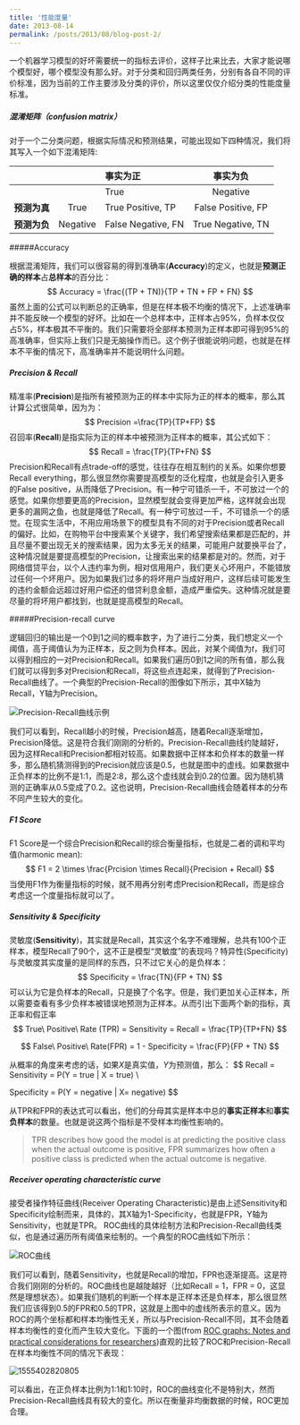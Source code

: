 ```yaml
---
title: '性能度量'
date: 2013-08-14
permalink: /posts/2013/08/blog-post-2/
---
```






一个机器学习模型的好坏需要统一的指标去评价，这样子比来比去，大家才能说哪个模型好，哪个模型没有那么好。对于分类和回归两类任务，分别有各自不同的评价标准，因为当前的工作主要涉及分类的评价，所以这里仅仅介绍分类的性能度量标准。



##### 混淆矩阵（confusion matrix）

对于一个二分类问题，根据实际情况和预测结果，可能出现如下四种情况，我们将其写入一个如下混淆矩阵:

|              |          | **事实为正**       |    **事实为负**    |
| ------------ | :------: | :----------------- | :----------------: |
|              |          | True               |      Negative      |
| **预测为真** |   True   | True Positive, TP  | False Positive, FP |
| **预测为负** | Negative | False Negative, FN | True Negative, TN  |



#####Accuracy

根据混淆矩阵，我们可以很容易的得到准确率(**Accuracy**)的定义，也就是**预测正确的样本**占**总样本**的百分比：
$$
Accuracy = \frac{(TP + TN)}{TP + TN + FP + FN}
$$
虽然上面的公式可以判断总的正确率，但是在样本极不均衡的情况下，上述准确率并不能反映一个模型的好坏。比如在一个总样本中，正样本占95%，负样本仅仅占5%，样本极其不平衡的。我们只需要将全部样本预测为正样本即可得到95%的高准确率，但实际上我们只是无脑操作而已。这个例子很能说明问题，也就是在样本不平衡的情况下，高准确率并不能说明什么问题。



##### Precision & Recall

精准率(**Precision**)是指所有被预测为正的样本中实际为正的样本的概率，那么其计算公式很简单，因为为：
$$
Precision =\frac{TP}{TP+FP}
$$
召回率(**Recall**)是指实际为正的样本中被预测为正样本的概率，其公式如下：
$$
Recall = \frac{TP}{TP+FN}
$$
Precision和Recall有点trade-off的感觉，往往存在相互制约的关系。如果你想要Recall everything，那么很显然你需要提高模型的泛化程度，也就是会引入更多的False positive，从而降低了Precision。有一种宁可错杀一千，不可放过一个的感觉。如果你想要更高的Precision，显然模型就会变得更加严格，这样就会出现更多的漏网之鱼，也就是降低了Recall。有一种宁可放过一千，不可错杀一个的感觉。在现实生活中，不用应用场景下的模型具有不同的对于Precision或者Recall的偏好。比如，在购物平台中搜索某个关键字，我们希望搜索结果都是匹配的，并且尽量不要出现无关的搜索结果，因为太多无关的结果，可能用户就要换平台了，这种情况就是要提高模型的Precision，让搜索出来的结果都是对的。然而，对于网络借贷平台，以个人违约率为例，相对信用用户，我们更关心坏用户，不能错放过任何一个坏用户。因为如果我们过多的将坏用户当成好用户，这样后续可能发生的违约金额会远超过好用户偿还的借贷利息金额，造成严重偿失。这种情况就是要尽量的将坏用户都找到，也就是提高模型的Recall。

#####Precision-recall curve

逻辑回归的输出是一个0到1之间的概率数字，为了进行二分类，我们想定义一个阈值，高于阈值认为为正样本，反之则为负样本。因此，对某个阈值为$t$，我们可以得到相应的一对Precision和Recall。如果我们遍历0到1之间的所有值，那么我们就可以得到多对Precision和Recall，将这些点连起来，就得到了Precision-Recall曲线了。一个典型的Precision-Recall的图像如下所示，其中X轴为Recall，Y轴为Precision。

![Precision-Recall曲线示例](<https://3qeqpr26caki16dnhd19sv6by6v-wpengine.netdna-ssl.com/wp-content/uploads/2018/08/Line-Plot-of-Precision-Recall-Curve.png>)

我们可以看到，Recall越小的时候，Precision越高，随着Recall逐渐增加，Precision降低。这是符合我们刚刚的分析的。Precision-Recall曲线约陡越好，因为这样Recall和Precision都相对较高。如果数据中正样本和负样本的数量一样多，那么随机猜测得到的Precision就应该是0.5，也就是图中的虚线。如果数据中正负样本的比例不是1:1，而是2:8，那么这个虚线就会到0.2的位置。因为随机猜测的正确率从0.5变成了0.2。这也说明，Precision-Recall曲线会随着样本的分布不同产生较大的变化。



##### F1 Score

F1 Score是一个综合Precision和Recall的综合衡量指标，也就是二者的调和平均值(harmonic mean):
$$
F1 = 2 \times \frac{Prcision \times Recall}{Precision + Recall}
$$
当使用F1作为衡量指标的时候，就不用再分别考虑Precision和Recall，而是综合考虑这一个度量指标就可以了。



##### Sensitivity & Specificity

灵敏度(**Sensitivity**)，其实就是Recall，其实这个名字不难理解，总共有100个正样本，模型Recall了90个，这不正是模型“灵敏度”的表现吗？特异性(Specificity)与灵敏度其实度量的是同样的东西，只不过它关心的是负样本：
$$
Specificity = \frac{TN}{FP + TN}
$$
可以认为它是负样本的Recall，只是换了个名字。但是，我们更加关心正样本，所以需要查看有多少负样本被错误地预测为正样本。从而引出下面两个新的指标，真正率和假正率
$$
True\ Positive\ Rate (TPR) = Sensitivity = Recall = \frac{TP}{TP+FN}
$$

$$
False\ Positive\ Rate(FPR) = 1 - Specificity = \frac{FP}{FP + TN}
$$



从概率的角度来考虑的话，如果$X$是真实值，$Y$为预测值，那么：
$$
Recall = Sensitivity = P(Y = true | X = true) \\

Specificity = P(Y = negative | X= negative)
$$

从TPR和FPR的表达式可以看出，他们的分母其实是样本中总的**事实正样本**和**事实负样本**的数量。也就是说这两个指标是不受样本均衡性影响的。

> TPR describes how good the model is at predicting the positive class when the actual outcome is positive, FPR summarizes how often a positive class is predicted when the actual outcome is negative.




#####  Receiver operating characteristic curve  

接受者操作特征曲线(Receiver Operating Characteristic)是由上述Sensitivity和Specificity绘制而来，具体的，其X轴为1-Specificity​，也就是FPR，Y轴为Sensitivity，也就是TPR。 ROC曲线的具体绘制方法和Precision-Recall曲线类似，也是通过遍历所有阈值来绘制的。一个典型的ROC曲线如下所示：

![ROC曲线](https://3qeqpr26caki16dnhd19sv6by6v-wpengine.netdna-ssl.com/wp-content/uploads/2018/06/Line-Plot-of-ROC-Curve.png)

我们可以看到，随着Sensitivity，也就是Recall的增加，FPR也逐渐提高。这是符合我们刚刚的分析的。ROC曲线也是越陡越好（比如Recall = 1，FPR = 0，这显然是理想状态）。如果我们随机的判断一个样本是正样本还是负样本，那么很显然我们应该得到0.5的FPR和0.5的TPR，这就是上图中的虚线所表示的意义。因为ROC的两个坐标都和样本均衡性无关，所以与Precision-Recall不同，其不会随着样本均衡性的变化而产生较大变化。下面的一个图(from [ROC graphs: Notes and practical considerations for researchers](http://www.blogspot.udec.ugto.saedsayad.com/docs/ROC101.pdf))直观的比较了ROC和Precision-Recall在样本均衡性不同的情况下表现：

![1555402820805](C:\Users\jie\Documents\GitHub\jieyang1987.github.io\files\ROC_VS_PR.png)



可以看出，在正负样本比例为1:1和1:10时，ROC的曲线变化不是特别大，然而Precision-Recall曲线具有较大的变化。所以在衡量非均衡数据的时候，ROC更加合理。



